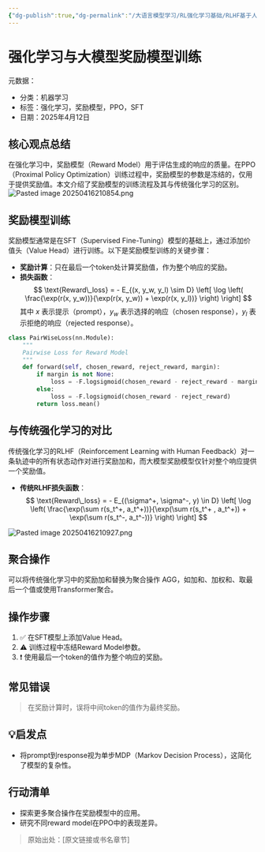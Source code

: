 ```yaml
---
{"dg-publish":true,"dg-permalink":"/大语言模型学习/RL强化学习基础/RLHF基于人类反馈的强化学习/Reward-Model","dg-home":false,"dg-description":"在此输入笔记的描述","dg-hide":false,"dg-hide-title":false,"dg-show-backlinks":true,"dg-show-local-graph":true,"dg-show-inline-title":true,"dg-pinned":false,"dg-passphrase":"在此输入访问密码","dg-enable-mathjax":false,"dg-enable-mermaid":false,"dg-enable-uml":false,"dg-note-icon":0,"dg-enable-dataview":false,"tags":["NLP"],"permalink":"/大语言模型学习/RL强化学习基础/RLHF基于人类反馈的强化学习/Reward-Model/","dgShowBacklinks":true,"dgShowLocalGraph":true,"dgShowInlineTitle":true,"dgPassFrontmatter":true,"noteIcon":0,"created":"2025-04-16T21:01:20.000+08:00","updated":"2025-04-17T09:02:24.000+08:00"}
---
```




# 强化学习与大模型奖励模型训练
元数据：

- 分类：机器学习
- 标签：强化学习，奖励模型，PPO，SFT
- 日期：2025年4月12日

## 核心观点总结
在强化学习中，奖励模型（Reward Model）用于评估生成的响应的质量。在PPO（Proximal Policy Optimization）训练过程中，奖励模型的参数是冻结的，仅用于提供奖励值。本文介绍了奖励模型的训练流程及其与传统强化学习的区别。
![Pasted image 20250416210854.png](/img/user/%E9%99%84%E4%BB%B6/Pasted%20image%2020250416210854.png)


## 奖励模型训练
奖励模型通常是在SFT（Supervised Fine-Tuning）模型的基础上，通过添加价值头（Value Head）进行训练。以下是奖励模型训练的关键步骤：

- **奖励计算**：只在最后一个token处计算奖励值，作为整个响应的奖励。
- **损失函数**：
  $$
  \text{Reward\_loss} = - E_{(x, y_w, y_l) \sim D} \left[ \log \left( \frac{\exp(r(x, y_w))}{\exp(r(x, y_w)) + \exp(r(x, y_l))} \right) \right]
  $$
  其中 $x$ 表示提示（prompt），$y_w$ 表示选择的响应（chosen response），$y_l$ 表示拒绝的响应（rejected response）。

```Python
class PairWiseLoss(nn.Module):
    """
    Pairwise Loss for Reward Model
    """
    def forward(self, chosen_reward, reject_reward, margin):
        if margin is not None:
            loss = -F.logsigmoid(chosen_reward - reject_reward - margin)
        else:
            loss = -F.logsigmoid(chosen_reward - reject_reward)
        return loss.mean()

```


## 与传统强化学习的对比
传统强化学习的RLHF（Reinforcement Learning with Human Feedback）对一条轨迹中的所有状态动作对进行奖励加和，而大模型奖励模型仅针对整个响应提供一个奖励值。

- **传统RLHF损失函数**：
  $$
  \text{Reward\_loss} = - E_{(\sigma^+, \sigma^-, y) \in D} \left[ \log \left( \frac{\exp(\sum r(s_t^+, a_t^+))}{\exp(\sum r(s_t^+ , a_t^+)) + \exp(\sum r(s_t^-, a_t^-))} \right) \right]
  $$

![Pasted image 20250416210927.png](/img/user/%E9%99%84%E4%BB%B6/Pasted%20image%2020250416210927.png)


## 聚合操作
可以将传统强化学习中的奖励加和替换为聚合操作 $\text{AGG}$，如加和、加权和、取最后一个值或使用Transformer聚合。


## 操作步骤
1. ✅ 在SFT模型上添加Value Head。
2. ⚠️ 训练过程中冻结Reward Model参数。
3. ❗ 使用最后一个token的值作为整个响应的奖励。


## 常见错误
> 在奖励计算时，误将中间token的值作为最终奖励。


## 💡启发点
- 将prompt到response视为单步MDP（Markov Decision Process），这简化了模型的复杂性。


## 行动清单
- 探索更多聚合操作在奖励模型中的应用。
- 研究不同reward model在PPO中的表现差异。

> 原始出处：[原文链接或书名章节]
